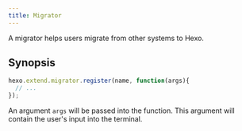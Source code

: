 ```yaml
---
title: Migrator
---
```

A migrator helps users migrate from other systems to Hexo.

## Synopsis

``` js
hexo.extend.migrator.register(name, function(args){
  // ...
});
```

An argument `args` will be passed into the function. This argument will contain the user's input into the terminal.
